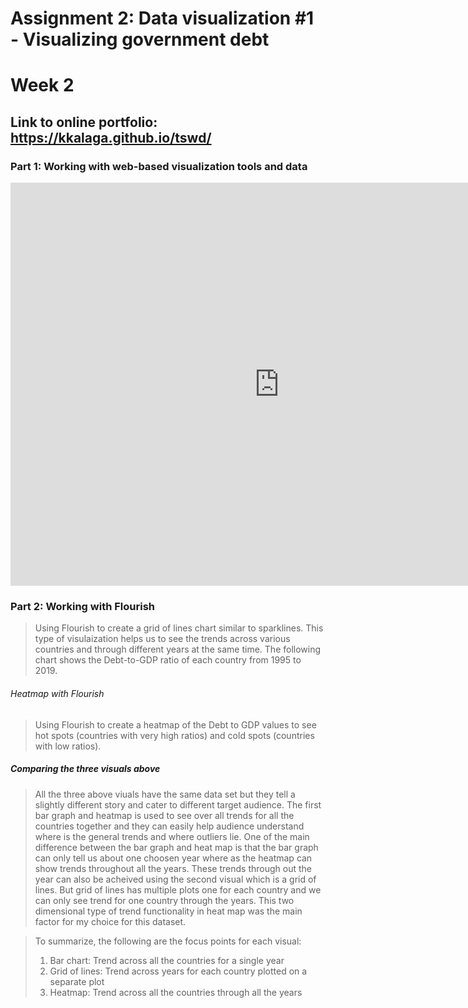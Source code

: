 # Assignment 2: Data visualization #1 - Visualizing government debt
# Week 2
## Link to online portfolio: https://kkalaga.github.io/tswd/

### Part 1: Working with web-based visualization tools and data

<iframe src="https://data.oecd.org/chart/65vM" width="860" height="645" style="border: 0" mozallowfullscreen="true" webkitallowfullscreen="true" allowfullscreen="true"><a href="https://data.oecd.org/chart/65vM" target="_blank">OECD Chart: General government debt, Total, % of GDP, Annual, 2017</a></iframe>

### Part 2: Working with Flourish
> Using Flourish to create a grid of lines chart similar to sparklines. This type of visulaization helps us to see the trends across various countries and through different years at the same time. The following chart shows the Debt-to-GDP ratio of each country from 1995 to 2019.

<div class="flourish-embed flourish-chart" data-src="visualisation/3740956" data-url="https://flo.uri.sh/visualisation/3740956/embed" aria-label=""><script src="https://public.flourish.studio/resources/embed.js"></script></div>

###### Heatmap with Flourish
> Using Flourish to create a heatmap of the Debt to GDP values to see hot spots (countries with very high ratios) and cold spots (countries with low ratios).

<div class="flourish-embed flourish-heatmap" data-src="visualisation/3758400" data-url="https://flo.uri.sh/visualisation/3758400/embed" aria-label=""><script src="https://public.flourish.studio/resources/embed.js"></script></div>

##### Comparing the three visuals above
> All the three above viuals have the same data set but they tell a slightly different story and cater to different target audience. The first bar graph and heatmap is used to see over all trends for all the countries together and they can easily help audience understand where is the general trends and where outliers lie. One of the main difference between the bar graph and heat map is that the bar graph can only tell us about one choosen year where as the heatmap can show trends throughout all the years. These trends through out the year can also be acheived using the second visual which is a grid of lines. But grid of lines has multiple plots one for each country and we can only see trend for one country through the years. This two dimensional type of trend functionality in heat map was the main factor for my choice for this dataset. 

> To summarize, the following are the focus points for each visual:
> 1. Bar chart: Trend across all the countries for a single year
> 2. Grid of lines: Trend across years for each country plotted on a separate plot
> 3. Heatmap: Trend across all the countries through all the years
